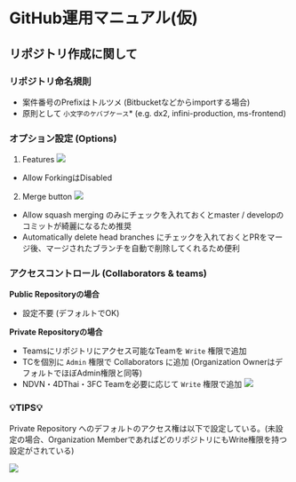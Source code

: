 # GitHub運用マニュアル(仮)


## リポジトリ作成に関して

### リポジトリ命名規則

- 案件番号のPrefixはトルツメ (Bitbucketなどからimportする場合)
- 原則として `小文字のケバブケース`* (e.g. dx2, infini-production, ms-frontend)


### オプション設定 (Options)


1. Features
![](https://paper-attachments.dropbox.com/s_DEFD74B03744E445DF4463E84A3E0750A54F20348801396CDC651088D5C76423_1571977396774_+2019-10-25+12.18.56.png)

- Allow ForkingはDisabled



2. Merge button
![](https://paper-attachments.dropbox.com/s_DEFD74B03744E445DF4463E84A3E0750A54F20348801396CDC651088D5C76423_1571977427645_+2019-10-25+12.19.04.png)

- Allow squash merging のみにチェックを入れておくとmaster / developのコミットが綺麗になるため推奨
- Automatically delete head branches にチェックを入れておくとPRをマージ後、マージされたブランチを自動で削除してくれるため便利



### アクセスコントロール  (Collaborators & teams)
**Public Repositoryの場合**

- 設定不要 (デフォルトでOK)

**Private Repositoryの場合**

- Teamsにリポジトリにアクセス可能なTeamを `Write` 権限で追加
- TCを個別に `Admin` 権限で Collaborators に追加 (Organization OwnerはデフォルトでほぼAdmin権限と同等)
- NDVN・4DThai・3FC Teamを必要に応じて `Write` 権限で追加
![](https://paper-attachments.dropbox.com/s_DEFD74B03744E445DF4463E84A3E0750A54F20348801396CDC651088D5C76423_1572424495529_+2019-10-30+17.34.01.png)


### 💡TIPS💡
Private Repository へのデフォルトのアクセス権は以下で設定している。(未設定の場合、Organization MemberであればどのリポジトリにもWrite権限を持つ設定がされている)

![](https://paper-attachments.dropbox.com/s_DEFD74B03744E445DF4463E84A3E0750A54F20348801396CDC651088D5C76423_1571994945089_+2019-10-25+18.15.32.png)

